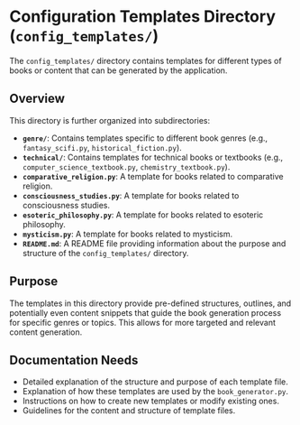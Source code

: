 # Configuration Templates Directory (`config_templates/`)

The `config_templates/` directory contains templates for different types of books or content that can be generated by the application.

## Overview

This directory is further organized into subdirectories:

- **`genre/`**: Contains templates specific to different book genres (e.g., `fantasy_scifi.py`, `historical_fiction.py`).
- **`technical/`**: Contains templates for technical books or textbooks (e.g., `computer_science_textbook.py`, `chemistry_textbook.py`).
- **`comparative_religion.py`**: A template for books related to comparative religion.
- **`consciousness_studies.py`**: A template for books related to consciousness studies.
- **`esoteric_philosophy.py`**: A template for books related to esoteric philosophy.
- **`mysticism.py`**: A template for books related to mysticism.
- **`README.md`**: A README file providing information about the purpose and structure of the `config_templates/` directory.

## Purpose

The templates in this directory provide pre-defined structures, outlines, and potentially even content snippets that guide the book generation process for specific genres or topics. This allows for more targeted and relevant content generation.

## Documentation Needs

- Detailed explanation of the structure and purpose of each template file.
- Explanation of how these templates are used by the `book_generator.py`.
- Instructions on how to create new templates or modify existing ones.
- Guidelines for the content and structure of template files.
